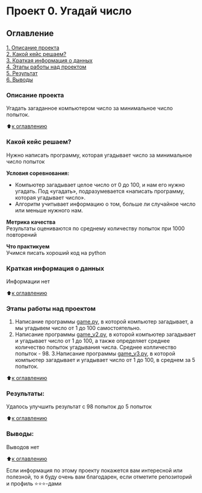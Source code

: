 # Проект 0. Угадай число

## Оглавление  
[1. Описание проекта](https://github.com/maniacmansion12/sf_data_sciense/tree/master/project_0/README.md#Описание-проекта)  
[2. Какой кейс решаем?](https://github.com/maniacmansion12/sf_data_sciense/tree/master/project_0/README.md#Какой-кейс-решаем)  
[3. Краткая информация о данных](https://github.com/maniacmansion12/sf_data_sciense/tree/master/project_0/README.md#Краткая-информация-о-данных)  
[4. Этапы работы над проектом](https://github.com/maniacmansion12/sf_data_sciense/tree/master/project_0/README.md#Этапы-работы-над-проектом)  
[5. Результат](https://github.com/maniacmansion12/sf_data_sciense/tree/master/project_0/README.md#Результат)    
[6. Выводы](https://github.com/maniacmansion12/sf_data_sciense/tree/master/project_0/README.md#Выводы) 

### Описание проекта    
Угадать загаданное компьютером число за минимальное число попыток.

:arrow_up:[к оглавлению](https://github.com/maniacmansion12/sf_data_sciense/tree/master/project_0/README.MD#Оглавление)


### Какой кейс решаем?    
Нужно написать программу, которая угадывает число за минимальное число попыток

**Условия соревнования:**  
- Компьютер загадывает целое число от 0 до 100, и нам его нужно угадать. Под «угадать», подразумевается «написать программу, которая угадывает число».
- Алгоритм учитывает информацию о том, больше ли случайное число или меньше нужного нам.

**Метрика качества**     
Результаты оцениваются по среднему количеству попыток при 1000 повторений

**Что практикуем**     
Учимся писать хороший код на python


### Краткая информация о данных
Информации нет
  
:arrow_up:[к оглавлению](https://github.com/maniacmansion12/sf_data_sciense/tree/master/project_0/README.md#Оглавление)


### Этапы работы над проектом  
1. Написание программы [game.py](https://github.com/maniacmansion12/sf_data_sciense/tree/master/project_0/game.py), в которой компьютер загадывает, а мы угадывем число от 1 до 100 самостоятельно.
2. Написание программы [game_v2.py](https://github.com/maniacmansion12/sf_data_sciense/tree/master/project_0/game_v2.py), в которой компьютер загадывает и угадывает число от 1 до 100, а также определяет среднее количество попыток угадывания числа. Среднее колличество попыток - 98.
3.Написание программы [game_v3.py](https://github.com/maniacmansion12/sf_data_sciense/tree/master/project_0/game_v3.py), в которой компьютер загадывает и угадывает число от 1 до 100, в среднем за 5 попыток.


:arrow_up:[к оглавлению](https://github.com/maniacmansion12/sf_data_sciense/tree/master/project_0/README.md#Оглавление)


### Результаты:  
Удалось улучшить результат с 98 попыток до 5 попыток

:arrow_up:[к оглавлению](https://github.com/maniacmansion12/sf_data_sciense/tree/master/project_0/README.md#Оглавление)


### Выводы:  
Выводов нет

:arrow_up:[к оглавлению](https://github.com/maniacmansion12/sf_data_sciense/tree/master/project_0/README.md#Оглавление)


Если информация по этому проекту покажется вам интересной или полезной, то я буду очень вам благодарен, если отметите репозиторий и профиль ⭐️⭐️⭐️-дами